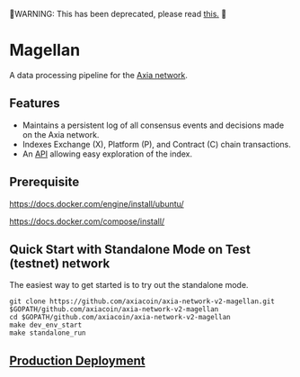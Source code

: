 🔴WARNING: This has been deprecated, please read [this.](https://docs.axc.network/build/tools/deprecating-magellan) 🔴

# Magellan

A data processing pipeline for the [Axia network](https://axc.network).

## Features

- Maintains a persistent log of all consensus events and decisions made on the Axia network.
- Indexes Exchange (X), Platform (P), and Contract (C) chain transactions.
- An [API](https://docs.axc.network/build/tools/magellan) allowing easy exploration of the index.

## Prerequisite

https://docs.docker.com/engine/install/ubuntu/

https://docs.docker.com/compose/install/

## Quick Start with Standalone Mode on Test (testnet) network

The easiest way to get started is to try out the standalone mode.

```shell script
git clone https://github.com/axiacoin/axia-network-v2-magellan.git $GOPATH/github.com/axiacoin/axia-network-v2-magellan
cd $GOPATH/github.com/axiacoin/axia-network-v2-magellan
make dev_env_start
make standalone_run
```

## [Production Deployment](docs/deployment.md)

